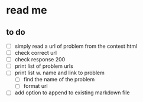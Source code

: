 # read me

## to do

- [ ] simply read a url of problem from the contest html
- [ ] check correct url
- [ ] check response 200
- [ ] print list of problem urls
- [ ] print list w. name and link to problem
  - [ ] find the name of the problem
  - [ ] format url
- [ ] add option to append to existing markdown file
